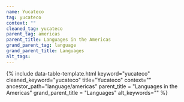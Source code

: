 ```yaml
---
name: Yucateco
tag: yucateco
context: ""
cleaned_tag: yucateco
parent_tag: americas
parent_title: Languages in the Americas
grand_parent_tag: language
grand_parent_title: Languages
alt_tags: 
---
```


{% include data-table-template.html 
  keyword="yucateco" 
  cleaned_keyword="yucateco" 
  title="Yucateco"
  context=""
  ancestor_path="language/americas" 
  parent_title = "Languages in the Americas"
  grand_parent_title = "Languages"
  alt_keywords=""
%}

